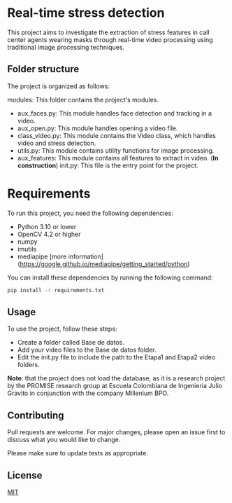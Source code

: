 # Real-time stress detection

This project aims to investigate the extraction of stress features in call center agents wearing masks through real-time video processing using traditional image processing techniques.

## Folder structure

The project is organized as follows:

modules: This folder contains the project's modules.
- aux_faces.py: This module handles face detection and tracking in a video.
- aux_open.py: This module handles opening a video file.
- class_video.py: This module contains the Video class, which handles video and stress detection.
- utils.py: This module contains utility functions for image processing.
- aux_features: This module contains all features to extract in video. (**In construction**)
init.py: This file is the entry point for the project.

# Requirements

To run this project, you need the following dependencies:

- Python 3.10 or lower
- OpenCV 4.2 or higher
- numpy
- imutils
- mediapipe [more information] (https://google.github.io/mediapipe/getting_started/python)

You can install these dependencies by running the following command:

```bash
pip install -r requirements.txt
```

## Usage

To use the project, follow these steps:

- Create a folder called Base de datos.
- Add your video files to the Base de datos folder.
- Edit the init.py file to include the path to the Etapa1 and Etapa2 video folders.

**Note**: that the project does not load the database, as it is a research project by the PROMISE research group at Escuela Colombiana de Ingenieria Julio Gravito in conjunction with the company Millenium BPO.

## Contributing

Pull requests are welcome. For major changes, please open an issue first
to discuss what you would like to change.

Please make sure to update tests as appropriate.

## License

[MIT](https://choosealicense.com/licenses/mit/)